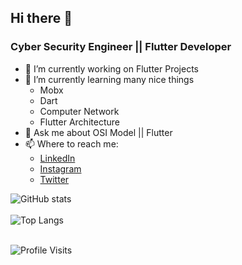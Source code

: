 
<!--
**MarceloJSCesar/MarceloJSCesar** is a ✨ _special_ ✨ repository because its `README.md` (this file) appears on your GitHub profile.

Here are some ideas to get you started:

- 🔭 I’m currently working on ...
- 🌱 I’m currently learning ...
- 👯 I’m looking to collaborate on ...
- 🤔 I’m looking for help with ...
- 💬 Ask me about ...
- 📫 How to reach me: ...
- 😄 Pronouns: ...
- ⚡ Fun fact: ...
-->

## Hi there 👋
### Cyber Security Engineer || Flutter Developer

- 🔭 I’m currently working on Flutter Projects
- 🌱 I’m currently learning many nice things
  - Mobx
  - Dart  
  - Computer Network 
  - Flutter Architecture
- 💬 Ask me about OSI Model || Flutter
- 📫 Where to reach me: 
  - [LinkedIn](https://www.linkedin.com/in/marcelo-c%C3%A9sar-8355161b6/)
  - [Instagram](https://www.instagram.com/d__jordan_/)
  - [Twitter](https://twitter.com/MarceloJpfut3) <br>
  

![GitHub stats](https://github-readme-stats.vercel.app/api?username=marcelojscesar&show_icons=true&theme=dracula&hide=prs,contribs) <br> <br>
![Top Langs](https://github-readme-stats.vercel.app/api/top-langs/?username=marcelojscesar&&layout=compact&hide=tex) <br> <br>

![Profile Visits](https://gpvc.arturio.dev/marcelojscesar)
